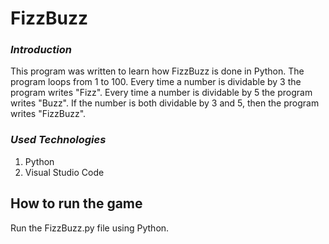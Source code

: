 
# FizzBuzz

### **_Introduction_**
This program was written to learn how FizzBuzz is done in Python.
The program loops from 1 to 100.
Every time a number is dividable by 3 the program writes "Fizz".
Every time a number is dividable by 5 the program writes "Buzz".
If the number is both dividable by 3 and 5, then the program writes "FizzBuzz".

### **_Used Technologies_**
1. Python
2. Visual Studio Code
 
## How to run the game
Run the FizzBuzz.py file using Python.
